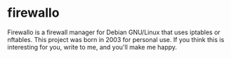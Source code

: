 # firewallo
Firewallo is a firewall manager for Debian GNU/Linux that uses iptables or nftables. This project was born in 2003 for personal use. If you think this is interesting for you, write to me, and you'll make me happy.